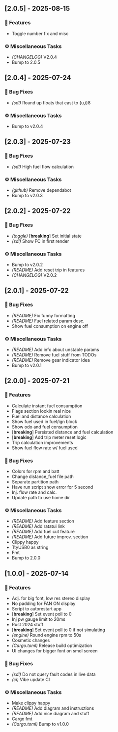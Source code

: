 ## [2.0.5] - 2025-08-15

### 🚀 Features

- Toggle number fix and misc

### ⚙️ Miscellaneous Tasks

- *(CHANGELOG)* V2.0.4
- Bump to 2.0.5
## [2.0.4] - 2025-07-24

### 🐛 Bug Fixes

- *(sdl)* Round up floats that cast to {u,i}8

### ⚙️ Miscellaneous Tasks

- Bump to v2.0.4
## [2.0.3] - 2025-07-23

### 🐛 Bug Fixes

- *(sdl)* High fuel flow calculation

### ⚙️ Miscellaneous Tasks

- *(github)* Remove dependabot
- Bump to v2.0.3
## [2.0.2] - 2025-07-22

### 🐛 Bug Fixes

- *(toggle)* [**breaking**] Set initial state
- *(sdl)* Show FC in first render

### ⚙️ Miscellaneous Tasks

- Bump to v2.0.2
- *(README)* Add reset trip in features
- *(CHANGELOG)* V2.0.2
## [2.0.1] - 2025-07-22

### 🐛 Bug Fixes

- *(README)* Fix funny formatting
- *(README)* Fuel related param desc.
- Show fuel consumption on engine off

### ⚙️ Miscellaneous Tasks

- *(README)* Add info about unstable params
- *(README)* Remove fuel stuff from TODOs
- *(README)* Remove gear indicator idea
- Bump to v2.0.1
## [2.0.0] - 2025-07-21

### 🚀 Features

- Calculate instant fuel consumption
- Flags section lookin real nice
- Fuel and distance calculation
- Show fuel used in fuel/ign block
- Show odo and fuel consumption
- [**breaking**] Persisted distance and fuel calculation
- [**breaking**] Add trip meter reset logic
- Trip calculation improvements
- Show fuel flow rate w/ fuel used

### 🐛 Bug Fixes

- Colors for rpm and batt
- Change distance_fuel file path
- Separate partition path
- Have run script show error for 5 second
- Inj. flow rate and calc.
- Update path to use home dir

### ⚙️ Miscellaneous Tasks

- *(README)* Add feature section
- *(README)* Add ratatui link
- *(README)* Add fuel cut feature
- *(README)* Add future improv. section
- Clippy happy
- TtyUSB0 as string
- Fmt
- Bump to 2.0.0
## [1.0.0] - 2025-07-14

### 🚀 Features

- Adj. for big font, low res stereo display
- No padding for FAN ON display
- Script to autorestart app
- [**breaking**] Set event poll to 0
- Inj pw gauge limit to 20ms
- Rust 2024 stuff
- [**breaking**] Set event poll to 0 if not simulating
- *(engine)* Round engine rpm to 50s
- Cosmetic changes
- *(Cargo.toml)* Release build optimization
- UI changes for bigger font on smol screen

### 🐛 Bug Fixes

- *(sdl)* Do not query fault codes in live data
- *(ci)* Vibe update CI

### ⚙️ Miscellaneous Tasks

- Make clippy happy
- *(README)* Add diagram and instructions
- *(README)* Add nice diagram and stuff
- Cargo fmt
- *(Cargo.toml)* Bump to v1.0.0
